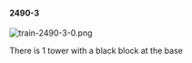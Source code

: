 #### 2490-3
![train-2490-3-0.png](https://github.com/lil-lab/nlvr/raw/master/nlvr/train/images/12/train-2490-3-0.png "train-2490-3-0.png")

There is 1 tower with a black block at the base